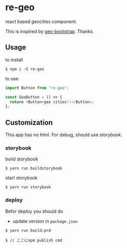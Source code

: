 # re-geo

react based geocities component.

This is inspired by [geo-bootstrap](https://github.com/divshot/geo-bootstrap). Thanks.

## Usage

to install

```
$ npm i -S re-geo
```

to use

```js
import Button from "re-geo";

const GeoButton = () => {
  return <Button>geo cities!!</Button>;
};
```

## Customization

This app has no html.
For debug, should use storybook.

### storybook

build storybook

```
$ yarn run buildstorybook
```

start storybook

```
$ yarn run storybook
```

### deploy

Befor deploy you should do

- update version in `package.json`

```
$ yarn run build:prd

$ // ここにnpm publish cmd
```
